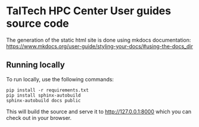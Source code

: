 # TalTech HPC Center User guides source code

The generation of the static html site is done using mkdocs
documentation: https://www.mkdocs.org/user-guide/styling-your-docs/#using-the-docs_dir

## Running locally

To run locally, use the following commands:

```
pip install -r requirements.txt
pip install sphinx-autobuild
sphinx-autobuild docs public
```

This will build the source and serve it to http://127.0.0.1:8000 which you can check out in your browser.
